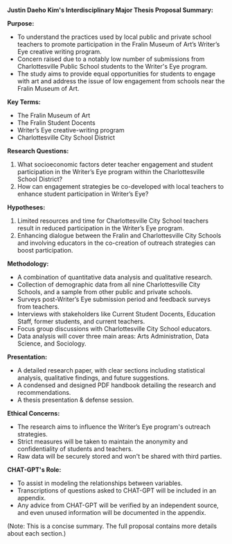 **Justin Daeho Kim's Interdisciplinary Major Thesis Proposal Summary:**

**Purpose:**

- To understand the practices used by local public and private school teachers to promote participation in the Fralin Museum of Art’s Writer’s Eye creative writing program.
- Concern raised due to a notably low number of submissions from Charlottesville Public School students to the Writer's Eye program.
- The study aims to provide equal opportunities for students to engage with art and address the issue of low engagement from schools near the Fralin Museum of Art.

**Key Terms:**

- The Fralin Museum of Art
- The Fralin Student Docents
- Writer’s Eye creative-writing program
- Charlottesville City School District

**Research Questions:**

1. What socioeconomic factors deter teacher engagement and student participation in the Writer’s Eye program within the Charlottesville School District?
2. How can engagement strategies be co-developed with local teachers to enhance student participation in Writer’s Eye?

**Hypotheses:**

1. Limited resources and time for Charlottesville City School teachers result in reduced participation in the Writer’s Eye program.
2. Enhancing dialogue between the Fralin and Charlottesville City Schools and involving educators in the co-creation of outreach strategies can boost participation.

**Methodology:**

- A combination of quantitative data analysis and qualitative research.
- Collection of demographic data from all nine Charlottesville City Schools, and a sample from other public and private schools.
- Surveys post-Writer’s Eye submission period and feedback surveys from teachers.
- Interviews with stakeholders like Current Student Docents, Education Staff, former students, and current teachers.
- Focus group discussions with Charlottesville City School educators.
- Data analysis will cover three main areas: Arts Administration, Data Science, and Sociology.
  
**Presentation:**

- A detailed research paper, with clear sections including statistical analysis, qualitative findings, and future suggestions.
- A condensed and designed PDF handbook detailing the research and recommendations.
- A thesis presentation & defense session.

**Ethical Concerns:**

- The research aims to influence the Writer’s Eye program's outreach strategies.
- Strict measures will be taken to maintain the anonymity and confidentiality of students and teachers.
- Raw data will be securely stored and won't be shared with third parties.

**CHAT-GPT's Role:**

- To assist in modeling the relationships between variables.
- Transcriptions of questions asked to CHAT-GPT will be included in an appendix.
- Any advice from CHAT-GPT will be verified by an independent source, and even unused information will be documented in the appendix.

(Note: This is a concise summary. The full proposal contains more details about each section.)